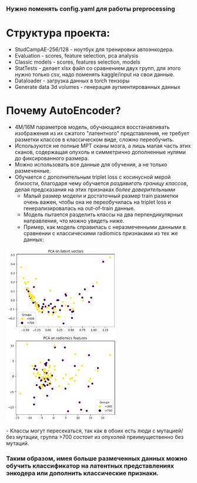 ### Нужно поменять config.yaml для работы preprocessing
# Структура проекта:
 - StudCampAE-256/128 - ноутбук для тренировки автоэнкодера.
 - Evaluation - scores, feature selection, pca analysis
 - Classic models - scores, features selection, models
 - StatTests - делает xlsx файл со сравнением двух групп, для этого нужно только csv, надо поменять kaggle/input на свои данные.
 - Dataloader - загрузка данных в torch тензоры
 - Generate data 3d volumes - генерация аугментированных данных

# Почему AutoEncoder?
 - 4M/16M параметров модель, обучающаяся восстанавливать изображения из их сжатого "латентного" представления, не требует разметки классов в классическом виде, сложно переобучить.
 - Используются не полные МРТ сканы мозга, а лишь малая часть этих сканов, содержащая опухоль и симметрично дополненные нулями до фиксированного размера.
 - Можно использовать все данные для обучения, а не только размеченные.
 - Обучается с дополнительным triplet loss с косинусной мерой близости, благодаря чему обучается *раздивигать границу классов*, делая предсказания на этих признаках *более доверительными*
   - Малый размер модели и достаточный размер train разметки очень важен, чтобы она не переобучилась на triplet loss и генерализировалась на out-of-train данные.
   - Модель пытается разделить классы на два перпендикулярных направления, что можно увидеть ниже.
   - Пример, как модель справилась с неразмеченными данными в сравнении с классическими radiomics признаками из тех же данных:
<p float="right">
  <img src="/pcalatents.png" width="300" />
  <img src="/pcastandard_done_right.png" width="300" /> 
</p>
   - Классы могут пересекаться, так как в обоих есть люди с мутацией/без мутации, группа >700 состоит из опухолей преимущественно без мутаций. 
   
### Таким образом, имея больше размеченных данных можно обучить классификатор на латентных представлениях энкодера или дополнить классические признаки.
